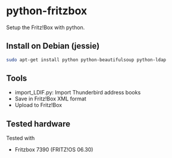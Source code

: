 # python-fritzbox
Setup the Fritz!Box with python.


## Install on Debian (jessie)
```bash
sudo apt-get install python python-beautifulsoup python-ldap
```


## Tools
- import_LDIF.py: Import Thunderbird address books
 - Save in Fritz!Box XML format
 - Upload to Fritz!Box


## Tested hardware
Tested with
- Fritzbox 7390 (FRITZ!OS 06.30)

